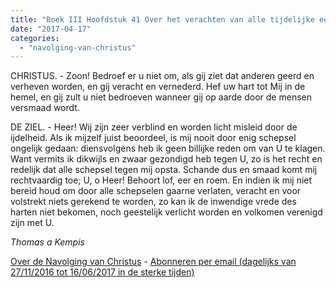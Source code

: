 ```yaml
---
title: "Boek III Hoofdstuk 41 Over het verachten van alle tijdelijke eer"
date: "2017-04-17"
categories: 
  - "navolging-van-christus"
---
```


CHRISTUS. - Zoon! Bedroef er u niet om, als gij ziet dat anderen geerd en verheven worden, en gij veracht en vernederd. Hef uw hart tot Mij in de hemel, en gij zult u niet bedroeven wanneer gij op aarde door de mensen versmaad wordt.

DE ZIEL. - Heer! Wij zijn zeer verblind en worden licht misleid door de ijdelheid. Als ik mijzelf juist beoordeel, is mij nooit door enig schepsel ongelijk gedaan: diensvolgens heb ik geen billijke reden om van U te klagen. Want vermits ik dikwijls en zwaar gezondigd heb tegen U, zo is het recht en redelijk dat alle schepsel tegen mij opsta. Schande dus en smaad komt mij rechtvaardig toe; U, o Heer! Behoort lof, eer en roem. En indien ik mij niet bereid houd om door alle schepselen gaarne verlaten, veracht en voor volstrekt niets gerekend te worden, zo kan ik de inwendige vrede des harten niet bekomen, noch geestelijk verlicht worden en volkomen verenigd zijn met U.

_Thomas a Kempis_

[Over de Navolging van Christus](/blog/de-navolging-van-christus-in-de-sterke-tijden/) - [Abonneren per email (dagelijks van 27/11/2016 tot 16/06/2017 in de sterke tijden)](http://eepurl.com/cg9VGT)
